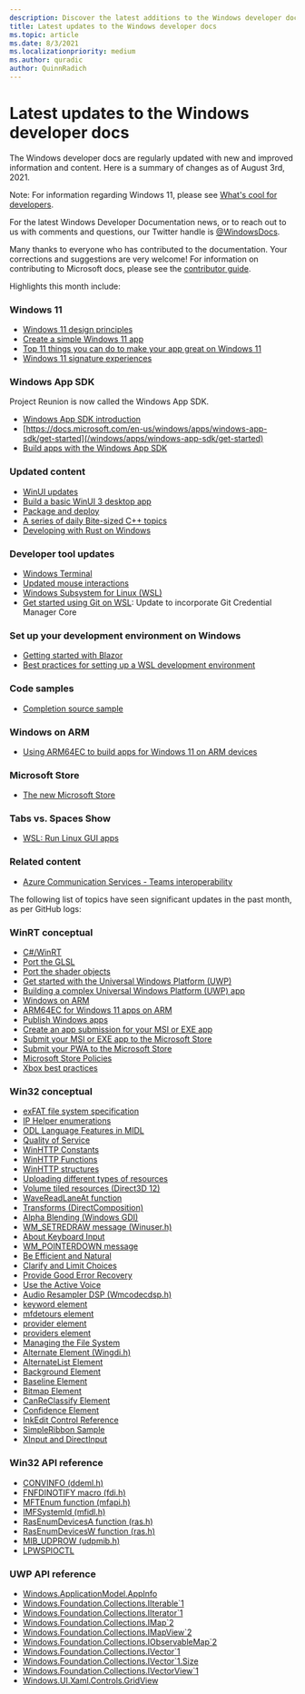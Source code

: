 ```yaml
---
description: Discover the latest additions to the Windows developer docs.
title: Latest updates to the Windows developer docs
ms.topic: article
ms.date: 8/3/2021
ms.localizationpriority: medium
ms.author: quradic
author: QuinnRadich
---
```


# Latest updates to the Windows developer docs

The Windows developer docs are regularly updated with new and improved information and content. Here is a summary of changes as of August 3rd, 2021.

Note: For information regarding Windows 11, please see [What's cool for developers](https://developer.microsoft.com/windows/windows-for-developers/).

For the latest Windows Developer Documentation news, or to reach out to us with comments and questions, our Twitter handle is [@WindowsDocs](https://twitter.com/windowsdocs).

Many thanks to everyone who has contributed to the documentation. Your corrections and suggestions are very welcome! For information on contributing to Microsoft docs, please see the [contributor guide](/contribute/).

Highlights this month include:

### Windows 11

* [Windows 11 design principles](/windows/apps/design/signature-experiences/design-principles)
* [Create a simple Windows 11 app](/windows/apps/get-started/build-apps-for-windows)
* [Top 11 things you can do to make your app great on Windows 11](/windows/apps/get-started/make-apps-great-for-windows)
* [Windows 11 signature experiences](/windows/apps/design/signature-experiences/signature-experiences)

### Windows App SDK

Project Reunion is now called the Windows App SDK.

* [Windows App SDK introduction](/windows/apps/windows-app-sdk/)
* [https://docs.microsoft.com/en-us/windows/apps/windows-app-sdk/get-started](/windows/apps/windows-app-sdk/get-started)
* [Build apps with the Windows App SDK](/windows/apps/windows-app-sdk/get-started)

### Updated content

* [WinUI updates](/windows/apps/winui/)
* [Build a basic WinUI 3 desktop app](/windows/apps/winui/winui3/desktop-build-basic-winui3-app)
* [Package and deploy](/windows/apps/package-and-deploy/)
* [A series of daily Bite-sized C++ topics](https://github.com/MicrosoftDocs/windows-devdocs-team/tree/main/bite-sized-cpp)
* [Developing with Rust on Windows](/windows/rust/rust-on-windows/)

### Developer tool updates

* [Windows Terminal](/windows/terminal/)
* [Updated mouse interactions](/windows/terminal/tips-and-tricks#mouse-interaction)
* [Windows Subsystem for Linux (WSL)](/windows/wsl/)
* [Get started using Git on WSL](/windows/wsl/tutorials/wsl-git): Update to incorporate Git Credential Manager Core


### Set up your development environment on Windows

* [Getting started with Blazor](/windows/blazor/blazor-getting-started)
* [Best practices for setting up a WSL development environment](/windows/wsl/best-practices-for-setting-up-a-wsl-development-environment)

### Code samples

* [Completion source sample](/windows/uwp/cpp-and-winrt-apis/concurrency-3)

### Windows on ARM

* [Using ARM64EC to build apps for Windows 11 on ARM devices](/windows/uwp/porting/arm64ec)

### Microsoft Store

* [The new Microsoft Store](https://developer.microsoft.com/microsoft-store/)



### Tabs vs. Spaces Show

* [WSL: Run Linux GUI apps](https://channel9.msdn.com/Shows/Tabs-vs-Spaces/WSL-2-Run-Linux-GUI-Apps)

### Related content

* [Azure Communication Services - Teams interoperability](/azure/communication-services/concepts/teams-interop)


The following list of topics have seen significant updates in the past month, as per GitHub logs:

### WinRT conceptual

<ul>
<li><a href="/windows/uwp/csharp-winrt/index">C#/WinRT</a></li>
<li><a href="/windows/uwp/gaming/port-the-glsl">Port the GLSL</a></li>
<li><a href="/windows/uwp/gaming/port-the-shader-config">Port the shader objects</a></li>
<li><a href="/windows/uwp/get-started/index">Get started with the Universal Windows Platform (UWP)</a></li>
<li><a href="/windows/uwp/get-started/plan-your-app">Building a complex Universal Windows Platform (UWP) app</a></li>
<li><a href="/windows/uwp/porting/apps-on-arm">Windows on ARM</a></li>
<li><a href="/windows/uwp/porting/arm64ec">ARM64EC for Windows 11 apps on ARM</a></li>
<li><a href="/windows/uwp/publish/index">Publish Windows apps</a></li>
<li><a href="/windows/uwp/publish/msiexe/app-submissions">Create an app submission for your MSI or EXE app</a></li>
<li><a href="/windows/uwp/publish/msiexe/overview">Submit your MSI or EXE app to the Microsoft Store</a></li>
<li><a href="/windows/uwp/publish/pwa/overview">Submit your PWA to the Microsoft Store</a></li>
<li><a href="/windows/uwp/publish/store-policies">Microsoft Store Policies</a></li>
<li><a href="/windows/uwp/xbox-apps/tailoring-for-xbox">Xbox best practices</a></li>
</ul>


### Win32 conceptual

<ul>
<li><a href="/windows/desktop/FileIO/exfat-specification">exFAT file system specification</a></li>
<li><a href="/windows/desktop/IpHlp/ip-helper-enumerations">IP Helper enumerations</a></li>
<li><a href="/windows/desktop/Midl/odl-language-features-in-midl">ODL Language Features in MIDL</a></li>
<li><a href="/windows/desktop/ProcThread/quality-of-service">Quality of Service</a></li>
<li><a href="/windows/desktop/WinHttp/winhttp-constants">WinHTTP Constants</a></li>
<li><a href="/windows/desktop/WinHttp/winhttp-functions">WinHTTP Functions</a></li>
<li><a href="/windows/desktop/WinHttp/winhttp-structures">WinHTTP structures</a></li>
<li><a href="/windows/desktop/direct3d12/uploading-resources">Uploading different types of resources</a></li>
<li><a href="/windows/desktop/direct3d12/volume-tiled-resources">Volume tiled resources (Direct3D 12)</a></li>
<li><a href="/windows/desktop/direct3dhlsl/wavereadlaneat">WaveReadLaneAt function</a></li>
<li><a href="/windows/desktop/directcomp/transforms">Transforms (DirectComposition)</a></li>
<li><a href="/windows/desktop/gdi/alpha-blending">Alpha Blending (Windows GDI)</a></li>
<li><a href="/windows/desktop/gdi/wm-setredraw">WM_SETREDRAW message (Winuser.h)</a></li>
<li><a href="/windows/desktop/inputdev/about-keyboard-input">About Keyboard Input</a></li>
<li><a href="/windows/desktop/inputmsg/wm-pointerdown">WM_POINTERDOWN message</a></li>
<li><a href="/windows/desktop/lwef/be-efficient-and-natural">Be Efficient and Natural</a></li>
<li><a href="/windows/desktop/lwef/clarify-and-limit-choices">Clarify and Limit Choices</a></li>
<li><a href="/windows/desktop/lwef/provide-good-error-recovery">Provide Good Error Recovery</a></li>
<li><a href="/windows/desktop/lwef/use-the-active-voice">Use the Active Voice</a></li>
<li><a href="/windows/desktop/medfound/audioresampler">Audio Resampler DSP (Wmcodecdsp.h)</a></li>
<li><a href="/windows/desktop/medfound/keyword">keyword element</a></li>
<li><a href="/windows/desktop/medfound/mfdetours">mfdetours element</a></li>
<li><a href="/windows/desktop/medfound/provider">provider element</a></li>
<li><a href="/windows/desktop/medfound/providers">providers element</a></li>
<li><a href="/windows/desktop/shell/manage">Managing the File System</a></li>
<li><a href="/windows/desktop/tablet/alternate-element">Alternate Element (Wingdi.h)</a></li>
<li><a href="/windows/desktop/tablet/alternatelist-element">AlternateList Element</a></li>
<li><a href="/windows/desktop/tablet/background-element">Background Element</a></li>
<li><a href="/windows/desktop/tablet/baseline-element">Baseline Element</a></li>
<li><a href="/windows/desktop/tablet/bitmap-element">Bitmap Element</a></li>
<li><a href="/windows/desktop/tablet/canreclassify-element">CanReClassify Element</a></li>
<li><a href="/windows/desktop/tablet/confidence-element">Confidence Element</a></li>
<li><a href="/windows/desktop/tablet/inkedit-control-reference">InkEdit Control Reference</a></li>
<li><a href="/windows/desktop/windowsribbon/windowsribbon-sample1">SimpleRibbon Sample</a></li>
<li><a href="/windows/desktop/xinput/xinput-and-directinput">XInput and DirectInput</a></li>
</ul>

### Win32 API reference

<ul>
<li><a href="/windows/win32/api/ddeml/ns-ddeml-convinfo">CONVINFO (ddeml.h) </a></li>
<li><a href="/windows/win32/api/fdi/nf-fdi-fnfdinotify">FNFDINOTIFY macro (fdi.h) </a></li>
<li><a href="/windows/win32/api/mfapi/nf-mfapi-mftenum">MFTEnum function (mfapi.h) </a></li>
<li><a href="/windows/win32/api/mfidl/nn-mfidl-imfsystemid">IMFSystemId (mfidl.h) </a></li>
<li><a href="/windows/win32/api/ras/nf-ras-rasenumdevicesa">RasEnumDevicesA function (ras.h) </a></li>
<li><a href="/windows/win32/api/ras/nf-ras-rasenumdevicesw">RasEnumDevicesW function (ras.h) </a></li>
<li><a href="/windows/win32/api/udpmib/ns-udpmib-mib_udprow">MIB_UDPROW (udpmib.h) </a></li>
<li><a href="/windows/win32/api/ws2spi/nc-ws2spi-lpwspioctl">LPWSPIOCTL </a></li>
</ul>

### UWP API reference

<ul>
<li><a href="/uwp/api/windows.applicationmodel.appinfo">Windows.ApplicationModel.AppInfo</a></li>
<li><a href="/uwp/api/windows.foundation.collections.iiterable">Windows.Foundation.Collections.IIterable`1</a></li>
<li><a href="/uwp/api/windows.foundation.collections.iiterator">Windows.Foundation.Collections.IIterator`1</a></li>
<li><a href="/uwp/api/windows.foundation.collections.imap">Windows.Foundation.Collections.IMap`2</a></li>
<li><a href="/uwp/api/windows.foundation.collections.imapview">Windows.Foundation.Collections.IMapView`2</a></li>
<li><a href="/uwp/api/windows.foundation.collections.iobservablemap">Windows.Foundation.Collections.IObservableMap`2</a></li>
<li><a href="/uwp/api/windows.foundation.collections.ivector">Windows.Foundation.Collections.IVector`1</a></li>
<li><a href="/uwp/api/windows.foundation.collections.ivector.1.size">Windows.Foundation.Collections.IVector`1.Size</a></li>
<li><a href="/uwp/api/windows.foundation.collections.ivectorview">Windows.Foundation.Collections.IVectorView`1</a></li>
<li><a href="/uwp/api/windows.ui.xaml.controls.gridview">Windows.UI.Xaml.Controls.GridView</a></li>
</ul>